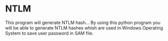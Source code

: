 # NTLM
This program will generate NTLM hash...
By using this python program you will be able to generate NTLM hashes whish 
are used in Windows Operating System to save user password in SAM file.
